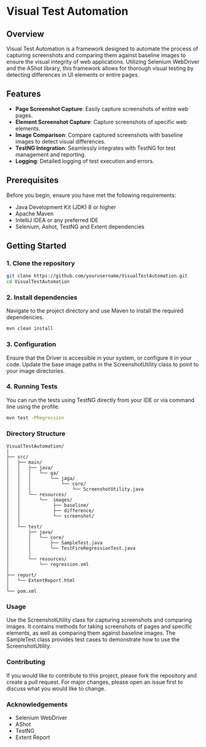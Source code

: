 # Visual Test Automation

## Overview
Visual Test Automation is a framework designed to automate the process of capturing screenshots and comparing them against baseline images 
to ensure the visual integrity of web applications. Utilizing Selenium WebDriver and the AShot library, this framework allows for thorough 
visual testing by detecting differences in UI elements or entire pages.

## Features
- **Page Screenshot Capture**: Easily capture screenshots of entire web pages.
- **Element Screenshot Capture**: Capture screenshots of specific web elements.
- **Image Comparison**: Compare captured screenshots with baseline images to detect visual differences.
- **TestNG Integration**: Seamlessly integrates with TestNG for test management and reporting.
- **Logging**: Detailed logging of test execution and errors.

## Prerequisites
Before you begin, ensure you have met the following requirements:
- Java Development Kit (JDK) 8 or higher
- Apache Maven
- IntelliJ IDEA or any preferred IDE
- Selenium, Ashot, TestNG and Extent dependencies

## Getting Started

### 1. Clone the repository
```bash
git clone https://github.com/yourusername/VisualTestAutomation.git
cd VisualTestAutomation
```
### 2. Install dependencies
Navigate to the project directory and use Maven to install the required dependencies.
```bash
mvn clean install
```
### 3. Configuration
Ensure that the Driver is accessible in your system, or configure it in your code.
Update the base image paths in the ScreenshotUtility class to point to your image directories.

### 4. Running Tests
You can run the tests using TestNG directly from your IDE or via command line using the profile:
```bash
mvn test -PRegression
```
### Directory Structure
```
VisualTestAutomation/
│
├── src/
│   ├── main/
│   │   ├── java/
│   │   │   └── qa/
│   │   │       └── jaga/
│   │   │           └── core/
│   │   │               └── ScreenshotUtility.java
│   │   └── resources/
│   │       └──  images/
│   │            ├── baseline/
│   │            ├── difference/
│   │            └── screenshot/
│   │
│   └── test/
│       ├── java/
│       │   └── core/
│       │       ├── SampleTest.java
│       │       └── TestFireRegressionTest.java
│       │
│       └── resources/
│           └── regression.xml
│
├── report/
│   └── ExtentReport.html
│
└── pom.xml 
```
### Usage
Use the ScreenshotUtility class for capturing screenshots and comparing images. It contains methods for taking screenshots of pages
and specific elements, as well as comparing them against baseline images.
The SampleTest class provides test cases to demonstrate how to use the ScreenshotUtility.

### Contributing
If you would like to contribute to this project, please fork the repository and create a pull request. For major changes, please open
an issue first to discuss what you would like to change.

### Acknowledgements
- Selenium WebDriver
- AShot
- TestNG
- Extent Report


